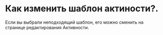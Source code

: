 # Как изменить шаблон актиности?.

Если вы выбрали неподходящий шаблон, его можно сменить на странице  редактирования Активности.

<div align="left">

<img src="../../../.gitbook/assets/image (77) (1).png" alt="">

</div>
